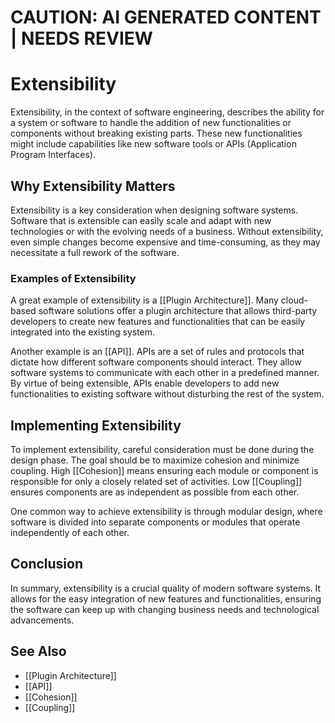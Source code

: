 
# CAUTION: AI GENERATED CONTENT | NEEDS REVIEW

# Extensibility

Extensibility, in the context of software engineering, describes the ability for a system or software to handle the addition of new functionalities or components without breaking existing parts. These new functionalities might include capabilities like new software tools or APIs (Application Program Interfaces).

## Why Extensibility Matters

Extensibility is a key consideration when designing software systems. Software that is extensible can easily scale and adapt with new technologies or with the evolving needs of a business. Without extensibility, even simple changes become expensive and time-consuming, as they may necessitate a full rework of the software.

### Examples of Extensibility

A great example of extensibility is a [[Plugin Architecture]]. Many cloud-based software solutions offer a plugin architecture that allows third-party developers to create new features and functionalities that can be easily integrated into the existing system.

Another example is an [[API]]. APIs are a set of rules and protocols that dictate how different software components should interact. They allow software systems to communicate with each other in a predefined manner. By virtue of being extensible, APIs enable developers to add new functionalities to existing software without disturbing the rest of the system.

## Implementing Extensibility

To implement extensibility, careful consideration must be done during the design phase. The goal should be to maximize cohesion and minimize coupling. High [[Cohesion]] means ensuring each module or component is responsible for only a closely related set of activities. Low [[Coupling]] ensures components are as independent as possible from each other.

One common way to achieve extensibility is through modular design, where software is divided into separate components or modules that operate independently of each other.

## Conclusion

In summary, extensibility is a crucial quality of modern software systems. It allows for the easy integration of new features and functionalities, ensuring the software can keep up with changing business needs and technological advancements. 

## See Also

- [[Plugin Architecture]]
- [[API]]
- [[Cohesion]]
- [[Coupling]]
